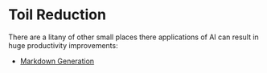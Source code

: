 # Toil Reduction

There are a litany of other small places there applications of AI can result in huge productivity improvements:

- [Markdown Generation](./toil-reduction/markdown-generation/)
